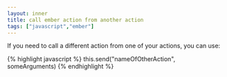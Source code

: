 ```yaml
---
layout: inner
title: call ember action from another action
tags: ["javascript","ember"]
---
```

If you need to call a different action from one of your actions, you can use:

{% highlight javascript %}
this.send("nameOfOtherAction", someArguments)
{% endhighlight %}
